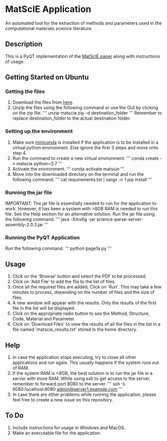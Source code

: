 # MatScIE Application

An automated tool for the extraction of methods and parameters used in the computational materials science literature.

## Description

This is a PyQT implementation of the [MatScIE paper](https://arxiv.org/abs/2009.06819) along with instructions of usage.

## Getting Started on Ubuntu

### Getting the files

1. Download the files from [here](https://drive.google.com/file/d/1ntFN-hG3k3C0Klksn3TiFMksclYIyiMl/view?usp=sharing).
2. Unzip the files using the following command or use the GUI by clicking on the zip file.
'''
unzip matscie.zip -d destination_folder
'''
Remember to replace destination_folder to the actual destination folder.

### Setting up the environment

1. Make sure [miniconda](https://docs.conda.io/en/latest/miniconda.html) is installed if the application is to be installed in a virtual python environment. Else ignore the first 3 steps and move onto step 4.
2. Run the command to create a new virtual environment.
'''
conda create -n matscie python=3.7
'''
3. Activate the environment.
'''
conda activate matscie
'''
4. Move into the downloaded directory on the terminal and run the following command.
'''
cat requirements.txt | xargs -n 1 pip install
'''

### Running the jar file 
IMPORTANT: The jar file is essentially needed to run for the application to work. However, it has been a system with >8GB RAM is needed to run this file. See the Help section for an alternative solution.
Run the jar file using the following command.
'''
java -Xmx6g -jar science-parse-server-assembly-2.0.3.jar
'''

### Running the PyQT Application
Run the following command.
'''
python page1a.py
'''
## Usage
1. Click on the 'Browse' button and select the PDF to be processed.
2. Click on 'Add File' to add the file to the list of files. 
3. Once all the required files are added, Click on 'Run'. This may take a few minutes to process, depending on the number of files and the size of files.
4. A new window will appear with the results. Only the results of the first file in the list will be displayed.
5. Click on the appropriate radio button to see the Method, Structure, Code, Material and Parameter.
6. Click on 'Download Files' to view the results of all the files in the list in a file named 'matscie_results.txt' stored in the home directory.

## Help
1. In case the application stops executing, try to close all other applications and run again. This usually happens if the system runs out of RAM.
2. If the system RAM is <8GB, the best solution is to run the jar file in a server with more RAM. While using ssh to get access to the server, remember to forward port 8080 to the server. 
'''
ssh -L 8080:localhost:8080 admin@server1.example.com
'''
3. In case there are other problems while running the application, please feel free to create a new issue on this repository.

## To Do
1. Include instructions for usage in Windows and MacOS.
2. Make an executable file for the application.
